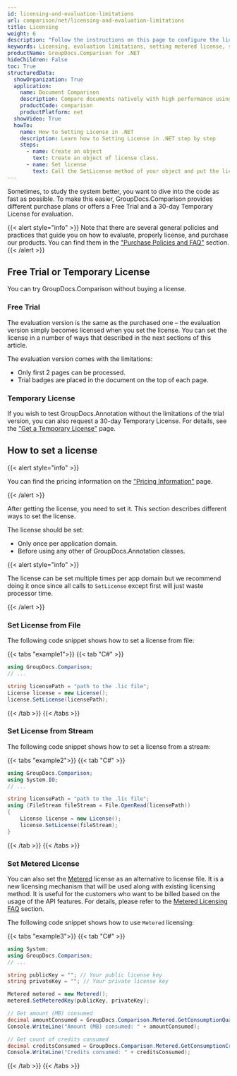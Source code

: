 ```yaml
---
id: licensing-and-evaluation-limitations
url: comparison/net/licensing-and-evaluation-limitations
title: Licensing
weight: 6
description: "Follow the instructions on this page to configure the license and find out the restrictions when using GroupDocs.Comparison for .NET without a license (Evaluation Limitations)"
keywords: Licensing, evaluation limitations, setting metered license, setting license
productName: GroupDocs.Comparison for .NET
hideChildren: False
toc: True
structuredData:
  showOrganization: True
  application:
    name: Document Comparison
    description: Compare documents natively with high performance using C# language and GroupDocs.Comparison for .NET
    productCode: comparison
    productPlatform: net
  showVideo: True
  howTo:
    name: How to Setting License in .NET
    description: Learn how to Setting License in .NET step by step
    steps:
      - name: Create an object
        text: Create an object of license class.
      - name: Set license
        text: Call the SetLicense method of your object and put the license path or license file stream parameter.
---
```


Sometimes, to study the system better, you want to dive into the code as fast as possible. To make this easier, GroupDocs.Comparison provides different purchase plans or offers a Free Trial and a 30-day Temporary License for evaluation.

{{< alert style="info" >}}
Note that there are several general policies and practices that guide you on how to evaluate, properly license, and purchase our products. You can find them in the ["Purchase Policies and FAQ"](https://purchase.groupdocs.com/policies) section.
{{< /alert >}}

## Free Trial or Temporary License

You can try GroupDocs.Comparison without buying a license.

### Free Trial

The evaluation version is the same as the purchased one – the evaluation version simply becomes licensed when you set the license. You can set the license in a number of ways that described in the next sections of this article.

The evaluation version comes with the limitations:

- Only first 2 pages can be processed.
- Trial badges are placed in the document on the top of each page.

### Temporary License

If you wish to test GroupDocs.Annotation without the limitations of the trial version, you can also request a 30-day Temporary License. For details, see the ["Get a Temporary License"](https://purchase.groupdocs.com/temporary-license) page.

## How to set a license

{{< alert style="info" >}}

You can find the pricing information on the ["Pricing Information"](https://purchase.groupdocs.com/pricing/comparison/net) page.

{{< /alert >}}

After getting the license, you need to set it. This section describes different ways to set the license.

The license should be set:

- Only once per application domain.
- Before using any other of GroupDocs.Annotation classes.

{{< alert style="info" >}}

The license can be set multiple times per app domain but we recommend doing it once since all calls to `SetLicense` except first will just waste processor time.

{{< /alert >}}

### Set License from File

The following code snippet shows how to set a license from file:

{{< tabs "example1">}}
{{< tab "C#" >}}

```csharp
using GroupDocs.Comparison;
// ...

string licensePath = "path to the .lic file";
License license = new License();
license.SetLicense(licensePath);
```

{{< /tab >}}
{{< /tabs >}}


### Set License from Stream

The following code snippet shows how to set a license from a stream:

{{< tabs "example2">}}
{{< tab "C#" >}}

```csharp
using GroupDocs.Comparison;
using System.IO;
// ...

string licensePath = "path to the .lic file";
using (FileStream fileStream = File.OpenRead(licensePath))
{
    License license = new License();
    license.SetLicense(fileStream);
}
```

{{< /tab >}}
{{< /tabs >}}


### Set Metered License

You can also set the [Metered](https://reference.groupdocs.com/comparison/net/groupdocs.comparison/metered/) license as an alternative to license file. It is a new licensing mechanism that will be used along with existing licensing method. It is useful for the customers who want to be billed based on the usage of the API features. For  details, please refer to the [Metered Licensing FAQ](https://purchase.groupdocs.com/faqs/licensing/metered) section.

The following code snippet shows how to use `Metered` licensing:

{{< tabs "example3">}}
{{< tab "C#" >}}

```csharp
using System;
using GroupDocs.Comparison;
// ...

string publicKey = ""; // Your public license key
string privateKey = ""; // Your private license key

Metered metered = new Metered();
metered.SetMeteredKey(publicKey, privateKey);

// Get amount (MB) consumed
decimal amountConsumed = GroupDocs.Comparison.Metered.GetConsumptionQuantity();
Console.WriteLine("Amount (MB) consumed: " + amountConsumed);

// Get count of credits consumed
decimal creditsConsumed = GroupDocs.Comparison.Metered.GetConsumptionCredit();
Console.WriteLine("Credits consumed: " + creditsConsumed);
```

{{< /tab >}}
{{< /tabs >}}